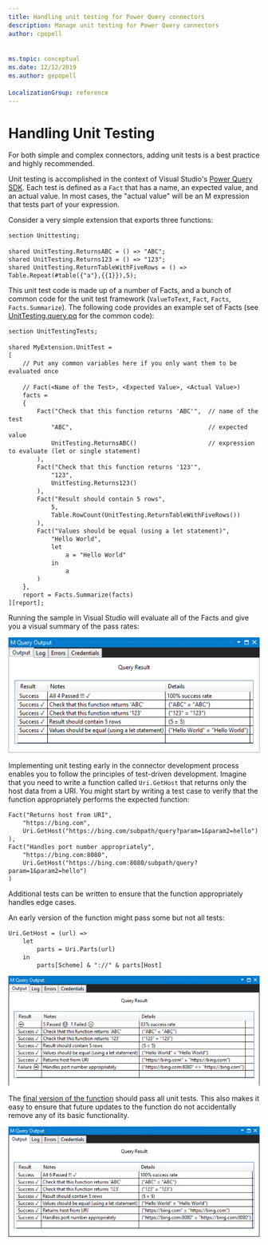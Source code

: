 ```yaml
---
title: Handling unit testing for Power Query connectors
description: Manage unit testing for Power Query connectors
author: cpopell


ms.topic: conceptual
ms.date: 12/12/2019
ms.author: gepopell

LocalizationGroup: reference
---
```


# Handling Unit Testing

For both simple and complex connectors, adding unit tests is a best practice and highly recommended.

Unit testing is accomplished in the context of Visual Studio's [Power Query SDK](https://marketplace.visualstudio.com/items?itemName=Dakahn.PowerQuerySDK). Each test is defined as a `Fact` that has a name, an expected value, and an actual value. In most cases, the "actual value" will be an M expression that tests part of your expression.

Consider a very simple extension that exports three functions:

```
section Unittesting;

shared UnitTesting.ReturnsABC = () => "ABC";
shared UnitTesting.Returns123 = () => "123";
shared UnitTesting.ReturnTableWithFiveRows = () => Table.Repeat(#table({"a"},{{1}}),5);
```

This unit test code is made up of a number of Facts, and a bunch of common code for the unit test framework (`ValueToText`, `Fact`, `Facts`, `Facts.Summarize`). The following code provides an example set of Facts (see [UnitTesting.query.pq](https://github.com/Microsoft/DataConnectors/tree/master/samples/UnitTesting) for the common code):

```
section UnitTestingTests;

shared MyExtension.UnitTest = 
[
    // Put any common variables here if you only want them to be evaluated once

    // Fact(<Name of the Test>, <Expected Value>, <Actual Value>)
    facts = 
    {
        Fact("Check that this function returns 'ABC'",  // name of the test
            "ABC",                                      // expected value
            UnitTesting.ReturnsABC()                    // expression to evaluate (let or single statement)
        ),
        Fact("Check that this function returns '123'",
            "123",
            UnitTesting.Returns123()
        ),
        Fact("Result should contain 5 rows",
            5,
            Table.RowCount(UnitTesting.ReturnTableWithFiveRows())
        ),
        Fact("Values should be equal (using a let statement)",
            "Hello World",
            let
                a = "Hello World"
            in
                a
        )
    },
    report = Facts.Summarize(facts)
][report];
```
Running the sample in Visual Studio will evaluate all of the Facts and give you a visual summary of the pass rates:

![Example of pass rates.](images/UnitTesting1.png)

Implementing unit testing early in the connector development process enables you to follow the principles of test-driven development. Imagine that you need to write a function called `Uri.GetHost` that returns only the host data from a URI. You might start by writing a test case to verify that the function appropriately performs the expected function:

```
Fact("Returns host from URI",
    "https://bing.com",
    Uri.GetHost("https://bing.com/subpath/query?param=1&param2=hello")
),
Fact("Handles port number appropriately",
    "https://bing.com:8080",
    Uri.GetHost("https://bing.com:8080/subpath/query?param=1&param2=hello")
)
```

Additional tests can be written to ensure that the function appropriately handles edge cases.

An early version of the function might pass some but not all tests:

```
Uri.GetHost = (url) =>
    let
        parts = Uri.Parts(url)
    in
        parts[Scheme] & "://" & parts[Host]
```

![Some tests fail.](images/UnitTestingFailure.png)

The [final version of the function](HelperFunctions.md) should pass all unit tests. This also makes it easy to ensure that future updates to the function do not accidentally remove any of its basic functionality.

![All tests pass.](images/UnitTestingPass.png)
